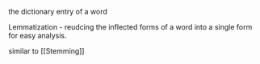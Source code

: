 the dictionary entry of a word

Lemmatization - reudcing the inflected forms of a word into a single form for easy analysis. 

similar to [[Stemming]]
